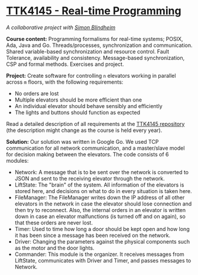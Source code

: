 # [TTK4145 - Real-time Programming](https://www.ntnu.edu/studies/courses/TTK4145)

*A collaborative project with [Simon Blindheim](https://github.com/simbli)*

**Course content:** Programming formalisms for real-time systems; POSIX, Ada, Java and Go. Threads/processes, synchronization and communication. Shared variable-based synchronization and resource control. Fault Tolerance, availability and consistency. Message-based synchronization, CSP and formal methods. Exercises and project.

**Project:** Create software for controlling `n` elevators working in parallel across `m` floors, with the following requirements:
- No orders are lost
- Multiple elevators should be more efficient than one
- An individual elevator should behave sensibly and efficiently
- The lights and buttons should function as expected

Read a detailed description of all requirements at the [TTK4145 repository](https://github.com/TTK4145/Project#elevator-project) (the description might change as the course is held every year).

**Solution:** Our solution was written in Google Go. We used TCP communication for all network communication, and a master/slave model for decision making between the elevators. The code consists of 6 modules:
- Network: A message that is to be sent over the network is converted to JSON and sent to the receiving elevator through the network.
- LiftState: The "brain" of the system. All information of the elevators is stored here, and decisions on what to do in every situation is taken here.
- FileManager: The FileManager writes down the IP address of all other elevators in the network in case the elevator should lose connection and then try to reconnect. Also, the internal orders in an elevator is written down in case an elevator malfunctions (is turned off and on again), so that these orders are never lost.
- Timer: Used to time how long a door should be kept open and how long it has been since a message has been received on the network.
- Driver: Changing the parameters against the physical components such as the motor and the door lights.
- Commander: This module is the organizer. It receives messages from LiftState, communicates with Driver and Timer, and passes messages to Network.
